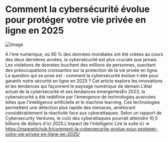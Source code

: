 # Comment la cybersécurité évolue pour protéger votre vie privée en ligne en 2025

![Image](https://images.pexels.com/photos/31971484/pexels-photo-31971484.jpeg?auto=compress&cs=tinysrgb&h=650&w=940)

À l'ère numérique, où 90 % des données mondiales ont été créées au cours des deux dernières années, la cybersécurité est plus cruciale que jamais. Les violations de données touchent des millions de personnes, suscitant des préoccupations croissantes sur la protection de la vie privée en ligne. La question qui se pose est : comment la cybersécurité évolue-t-elle pour garantir notre sécurité en ligne en 2025 ? Cet article explore les innovations et les tendances qui façonnent le paysage numérique de demain.L’état actuel de la cybersécurité et ses tendances émergentesEn 2023, la cybersécurité a été redéfinie par l'émergence de technologies avancées telles que l'intelligence artificielle et le machine learning. Ces technologies permettent une détection plus rapide des menaces, améliorant considérablement la réactivité face aux cyberattaques. Selon un rapport de Cybersecurity Ventures, le coût des cyberattaques pourrait atteindre 10,5 billions de dollars d'ici 2025.L'impact de l'intelligenc Lire la suite ici => https://magnetichub.fr/comment-la-cybersecurite-evolue-pour-proteger-votre-vie-privee-en-ligne-en-2025/
